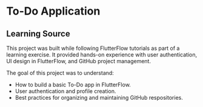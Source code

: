 # To-Do Application
## Learning Source
This project was built while following FlutterFlow tutorials as part of a learning exercise.
It provided hands-on experience with user authentication, UI design in FlutterFlow, and GitHub project management.

The goal of this project was to understand:
- How to build a basic To-Do app in FlutterFlow.
- User authentication and profile creation.
- Best practices for organizing and maintaining GitHub respositories.
